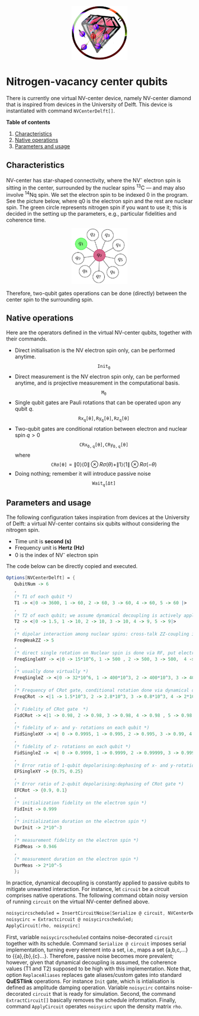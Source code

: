 <div align="center">
 <img src="../supplement/web/nvc.png" width="150" alt="Alt text">
</div>

# Nitrogen-vacancy center qubits

There is currently one virtual NV-center device, namely NV-center diamond that is inspired from devices in the University of Delft. This device is instantiated with command ``NVCenterDelft[]``.

**Table of contents**
1. [Characteristics](#characteristics)
2. [Native operations](#native-operations)
3. [Parameters and usage](#parameters-and-usage)

## Characteristics

NV-center has star-shaped connectivity, where the NV<sup>-</sup>  electron spin is sitting in the center, surrounded by the nuclear spins <sup>13</sup>C &mdash; and may also involve <sup>14</sup>Nq spin.
We set the electron spin to be indexed 0 in the program. See the picture below, where q0 is the electron spin and the rest are nuclear spin. The green circle represents nitrogen spin if you want to use it; this is decided in the setting up the parameters, e.g.,  particular fidelities and coherence time.


<div align="center">
 <img src="../supplement/web/conn_nvc.jpg" width="150" alt="Alt text">
</div>

Therefore, two-qubit gates operations can be done (directly) between the center spin to the surrounding spin.


## Native operations

Here are the operators defined in the virtual NV-center qubits, together with their commands.

- Direct initialisation is the NV electron spin only, can be performed anytime.
$$\mathtt{Init_0}$$
- Direct measurement is the NV electron spin only, can be performed anytime, and is projective measurement in the computational basis.
$$\mathtt{M_0}$$
- Single qubit gates are Pauli rotations that can be operated upon any qubit $q$.
$$\mathtt{Rx_q[\theta]}, \mathtt{Ry_q[\theta]}, \mathtt{Rz_q[\theta]}$$
- Two-qubit gates are conditional rotation between electron and nuclear spin $q>0$
$$\mathtt{CRx_{0,q}[\theta]}, \mathtt{CRy_{0,q}[\theta]}$$
where  $$\mathtt{CR\sigma[\theta]}=\|0\rangle\langle0\|\otimes R\sigma(\theta)+\|1\rangle\langle1\|\otimes R\sigma(-\theta)$$
- Doing nothing; remember it will introduce passive noise
$$\mathtt{Wait_q[\Delta t]}$$

## Parameters and usage

The following configuration takes inspiration from devices at the University of Delft: a virtual NV-center contains six qubits without considering the nitrogen spin. 

- Time unit is **second (s)**
- Frequency unit is **Hertz (Hz)**
- 0 is the index of NV<sup>-</sup> electron spin

The code below can be directly copied and executed. 
```Mathematica
Options[NVCenterDelft] = {
   QubitNum -> 6
   ,
   (* T1 of each qubit *)
   T1 -> <|0 -> 3600, 1 -> 60, 2 -> 60, 3 -> 60, 4 -> 60, 5 -> 60 |>
   ,
   (* T2 of each qubit; we assume dynamical decoupling is actively applied *)
   T2 -> <|0 -> 1.5, 1 -> 10, 2 -> 10, 3 -> 10, 4 -> 9, 5 -> 9|>
   ,
   (* dipolar interaction among nuclear spins: cross-talk ZZ-coupling in order of a few Hz on passive noise *)
   FreqWeakZZ -> 5
   ,
   (* direct single rotation on Nuclear spin is done via RF, put electron in state -1 leave out the Rx Ry on nuclear spins ideally. *)
   FreqSingleXY -> <|0 -> 15*10^6, 1 -> 500 , 2 -> 500, 3 -> 500,  4 -> 500, 5 -> 500|>
   ,
   (* usually done virtually *)
   FreqSingleZ -> <|0 -> 32*10^6, 1 -> 400*10^3, 2 -> 400*10^3, 3 -> 400*10^3, 4 -> 400*10^3, 5 -> 400*10^3|>
   ,
   (* Frequency of CRot gate, conditional rotation done via dynamical decoupling or dd+RF. The gate is conditioned on electron spin state *)
   FreqCRot -> <|1 -> 1.5*10^3, 2 -> 2.8*10^3, 3 -> 0.8*10^3, 4 -> 2*10^3 , 5 -> 2*10^3|>
   ,
   (* Fidelity of CRot gate  *)
   FidCRot -> <|1 -> 0.98, 2 -> 0.98, 3 -> 0.98, 4 -> 0.98 , 5 -> 0.98|>
   ,
   (* fidelity of x- and y- rotations on each qubit *)
   FidSingleXY -> <| 0 -> 0.9995, 1 -> 0.995, 2 -> 0.995, 3 -> 0.99, 4 -> 0.99, 5 -> 0.99 |>
   ,
   (* fidelity of z- rotations on each qubit *)
   FidSingleZ ->  <| 0 -> 0.9999, 1 -> 0.9999, 2 -> 0.99999, 3 -> 0.9999, 4 -> 0.999, 6 -> 0.99 |>
   ,
   (* Error ratio of 1-qubit depolarising:dephasing of x- and y-rotations  *)
   EFSingleXY -> {0.75, 0.25}
   ,
   (* Error ratio of 2-qubit depolarising:dephasing of CRot gate *)
   EFCRot -> {0.9, 0.1}
   ,
   (* initialization fidelity on the electron spin *)
   FidInit -> 0.999
   ,
   (* initialization duration on the electron spin *)
   DurInit -> 2*10^-3
   ,
   (* measurement fidelity on the electron spin *)
   FidMeas -> 0.946
   ,
   (* measurement duration on the electron spin *)
   DurMeas -> 2*10^-5
   };
```

In practice, dynamical decoupling is constantly applied to passive qubits to mitigate unwanted interaction. For instance, let ``circuit`` be a circuit comprises native operations. The following command obtain noisy version of running ``circuit`` on the virtual NV-center defined above.

```Mathematica
noisycircscheduled = InsertCircuitNoise[Serialize @ circuit, NVCenterDelft[], ReplaceAliases -> True];
noisycirc = Extractcircuit @ noisycircscheduled;
ApplyCircuit[rho, noisycirc]
```
First, variable ``noisycircscheduled`` contains noise-decorated ``circuit`` together with its schedule.
Command ``Serialize @ circuit`` imposes serial implementation, 
turning every element into a set, i.e., maps a set {a,b,c,...} to {{a},{b},{c}...}. 
Therefore, passive noise becomes more prevalent; however, given that dynamical decoupling is assumed, 
the coherence values (T1 and T2) supposed to be high with this implementation.
Note that, option ``ReplaceAliases`` replaces gate aliases/custom gates into standard **QuESTlink** operations.
For instance ``Init`` gate, which is intialisation is defined as amplitude damping operation.
Variable ``noisycirc`` contains noise-decorated ``circuit`` that is ready for simulation. 
Second, the command ``ExtractCircuit[]`` basically removes the schedule information.
Finally, command ``ApplyCircuit`` operates ``noisycirc`` upon the density matrix ``rho``. 
